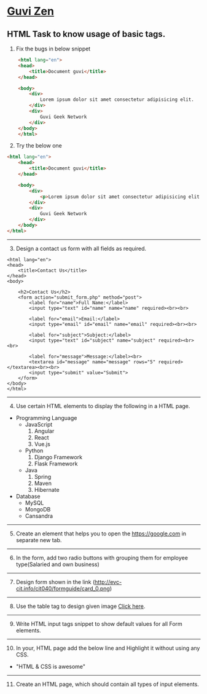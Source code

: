 # [Guvi Zen](https://www.guvi.io/zen/)

## HTML Task to know usage of basic tags.

1. Fix the bugs in below snippet

```HTML
    <html lang="en">
    <head>
        <title>Document guvi</title>
    </head>

    <body>
        <div>
            Lorem ipsum dolor sit amet consectetur adipisicing elit.
        </div>
        <div>
            Guvi Geek Network
        </div>
    </body>
    </html>
```
2. Try the below one

```HTML
<html lang="en">
    <head>
        <title>Document guvi</title>
    </head>

    <body>
        <div>
            <p>Lorem ipsum dolor sit amet consectetur adipisicing elit.</p>
        </div>
        <div>
            Guvi Geek Network
        </div>
    </body>
</html>
```

---

3. Design a contact us form with all fields as required.
```
<html lang="en">
<head>
    <title>Contact Us</title>
</head>
<body>

    <h2>Contact Us</h2>
    <form action="submit_form.php" method="post">
        <label for="name">Full Name:</label>
        <input type="text" id="name" name="name" required><br><br>

        <label for="email">Email:</label>
        <input type="email" id="email" name="email" required><br><br>

        <label for="subject">Subject:</label>
        <input type="text" id="subject" name="subject" required><br><br>

        <label for="message">Message:</label><br>
        <textarea id="message" name="message" rows="5" required></textarea><br><br>
        <input type="submit" value="Submit">
    </form>
</body>
</html>
```

---

4. Use certain HTML elements to display the following in a HTML page.

- Programming Language
  - JavaScript
    1. Angular
    2. React
    3. Vue.js
  - Python
    1. Django Framework
    2. Flask Framework
  - Java
    1. Spring
    2. Maven
    3. Hibernate
- Database
  - MySQL
  - MongoDB
  - Cansandra

---

5. Create an element that helps you to open the https://google.com in separate new tab.

---

6. In the form, add two radio buttons with grouping them for employee type(Salaried and own business)

---

7. Design form shown in the link (http://evc-cit.info/cit040/formguide/card_0.png)

---

8. Use the table tag to design given image [Click here](https://www.bapugraphics.com/assets/img/port_upload_dir/table-4.jpg).

---

9. Write HTML input tags snippet to show default values for all Form elements.

---

10. In your, HTML page add the below line and Highlight it without using any CSS.

- "HTML & CSS is awesome"

---

11. Create an HTML page, which should contain all types of input elements.
